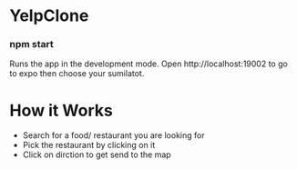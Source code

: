 # YelpClone
<h3>npm start</h3>
Runs the app in the development mode.
Open http://localhost:19002 to go to expo then choose your sumilatot. 

<h1>How it Works</h1>
<ul>
<li> 
Search for a food/ restaurant you are looking for  
</li>
<li> 
Pick the restaurant by clicking on it
</li>
<li> 
Click on dirction to get send to the map
</li>
</ul>

